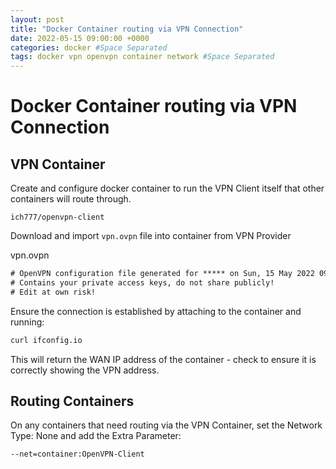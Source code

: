 ```yaml
---
layout: post
title: "Docker Container routing via VPN Connection"
date: 2022-05-15 09:00:00 +0000
categories: docker #Space Separated
tags: docker vpn openvpn container network #Space Separated
---
```


# Docker Container routing via VPN Connection

## VPN Container

Create and configure docker container to run the VPN Client itself that other containers will route through.

`ich777/openvpn-client`

Download and import `vpn.ovpn` file into container from VPN Provider

vpn.ovpn

```txt
# OpenVPN configuration file generated for ***** on Sun, 15 May 2022 09:00:00 +0000
# Contains your private access keys, do not share publicly!
# Edit at own risk!
```

Ensure the connection is established by attaching to the container and running:

```sh
curl ifconfig.io
```

This will return the WAN IP address of the container - check to ensure it is correctly showing the VPN address.


## Routing Containers

On any containers that need routing via the VPN Container, set the Network Type: None and add the Extra Parameter:  

`--net=container:OpenVPN-Client`